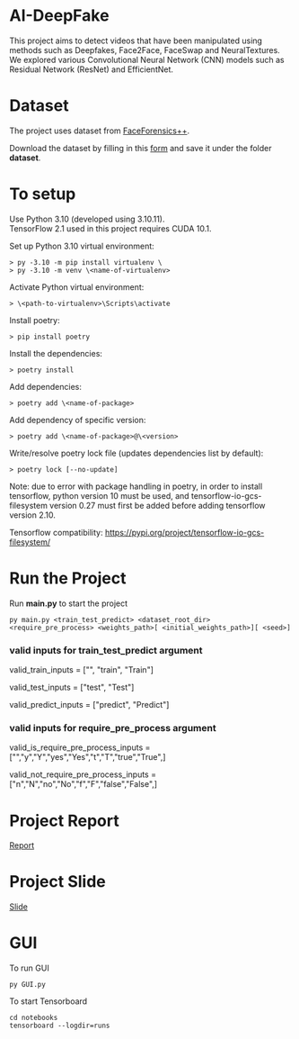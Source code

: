 # AI-DeepFake

This project aims to detect videos that have been manipulated using methods such as Deepfakes, Face2Face, FaceSwap and NeuralTextures. We explored various Convolutional Neural Network (CNN) models such as Residual Network (ResNet) and EfficientNet.

# Dataset

The project uses dataset from [FaceForensics++](https://github.com/ondyari/FaceForensics).

Download the dataset by filling in this [form](https://docs.google.com/forms/d/e/1FAIpQLSdRRR3L5zAv6tQ_CKxmK4W96tAab_pfBu2EKAgQbeDVhmXagg/viewform) and save it under the folder **dataset**.

# To setup

Use Python 3.10 (developed using 3.10.11).\
TensorFlow 2.1 used in this project requires CUDA 10.1.

Set up Python 3.10 virtual environment:

```
> py -3.10 -m pip install virtualenv \
> py -3.10 -m venv \<name-of-virtualenv>
```

Activate Python virtual environment:

```
> \<path-to-virtualenv>\Scripts\activate
```

Install poetry:

```
> pip install poetry
```

Install the dependencies:

```
> poetry install
```

Add dependencies:

```
> poetry add \<name-of-package>
```

Add dependency of specific version:

```
> poetry add \<name-of-package>@\<version>
```

Write/resolve poetry lock file (updates dependencies list by default):

```
> poetry lock [--no-update]
```


Note: due to error with package handling in poetry, in order to install tensorflow, python version 10 must be used, and tensorflow-io-gcs-filesystem version 0.27 must first be added before adding tensorflow version 2.10.

Tensorflow compatibility: https://pypi.org/project/tensorflow-io-gcs-filesystem/



# Run the Project

Run **main.py** to start the project

```
py main.py <train_test_predict> <dataset_root_dir> <require_pre_process> <weights_path>[ <initial_weights_path>][ <seed>]

```
### valid inputs for train_test_predict argument

valid_train_inputs = ["", "train", "Train"]

valid_test_inputs = ["test", "Test"]

valid_predict_inputs = ["predict", "Predict"]

### valid inputs for require_pre_process argument

valid_is_require_pre_process_inputs = ["","y","Y","yes","Yes","t","T","true","True",]

valid_not_require_pre_process_inputs = ["n","N","no","No","f","F","false","False",]

# Project Report

[Report]()

# Project Slide

[Slide]()

# GUI

To run GUI
```
py GUI.py
```

To start Tensorboard

```
cd notebooks
tensorboard --logdir=runs
```
